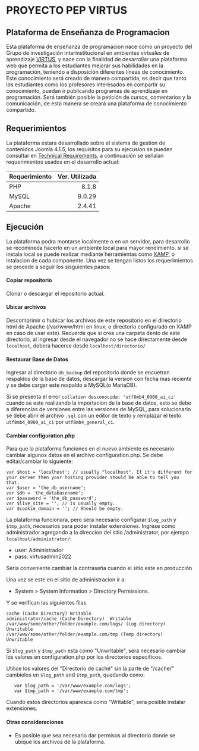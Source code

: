 # PROYECTO PEP VIRTUS

## Plataforma de Enseñanza de Programacion

Esta plataforma de enseñanza de programacion nace como un proyecto del Grupo de investigación interinstitucional en ambientes virtuales de aprendizaje [VIRTUS](http://grupovirtus.org/sitio/ "VIRTUS"), y nace con la finalidad de desarrollar una plataforma web que permita a los estudiantes mejorar sus habilidades en la programación, teniendo a disposición diferentes líneas de conocimiento. Este conocimiento será creado de manera compartida, es decir que tanto los estudiantes como los profesores interesados en compartir su conocimiento, puedan ir publicando programas de aprendizaje en programación. Será también posible la petición de cursos, comentarios y la comunicación, de esta manera se creará una plataforma de conocimiento compartido.

## Requerimientos
La plataforma estara desarrollado sobre el sistema de gestion de contenidos Joomla 4.1.5, los requisitos para su ejecusion se pueden consultar en [Technical Requirements](https://downloads.joomla.org/technical-requirements "Technical Requirements"), a continuación se señalan requerimientos usados en el desarrollo actual:

| Requerimiento      | Ver. Utilizada
| --------- | -------:|
| PHP  | 8.1.8
| MySQL  | 8.0.29
| Apache     |   2.4.41 |

## Ejecución
La plataforma podra montarse localmente o en un servidor, para desarrollo se recomineda hacerlo en un ambiente local para mayor rendimiento. si se instala local se puede realizar mediante herramientas como [XAMP](https://www.apachefriends.org/index.html "XAMP"), o intalacion de cada componente.
Una vez se tengan listos los requerimientos se procede a seguir los sisguientes pasos: 
#### Copiar repositorio 
Clonar o descargar el repositorio actual.
#### Ubicar archivos
Descomprimir o hubicar los archivos de este repositorio en el directorio html de Apache (/var/www/html en linux, o directorio configurado en XAMP en caso de usar este).
Recuerde que si crea una carpeta dento de este directorio, al ingresar desde el navegador no se hace directamente desde `localhost`, debera hacerse desde `localhost/directorio/`
#### Restaurar Base de Datos
Ingresar al directorio `db_backup` del repositorio donde se encuetran respaldos de la base de datos, descargar la version con fecha mas reciente y se debe cargar este respaldo a MySQL(o MariaDB).

Si se presenta el error `collation desconocida: 'utf8mb4_0900_ai_ci'` cuando se este realizando la importacion de la base de datos, esto se debe a diferencias de versiones entre las versiones de MySQL, para solucionarlo se debe abrir el archivo `.sql` con un editor de texto y remplazar el texto `utf8mb4_0900_ai_ci` por `utf8mb4_general_ci`.


#### Cambiar configuration.php
Para que la plataforma funciones en el nuevo ambiente es necesario cambiar algunos datos en el archivo configuration.php. Se debe editar/cambiar lo siguiente:
```
var $host = 'localhost'; // usually "localhost". If it's different for your server then your hosting provider should be able to tell you that.
var $user = 'the_db_username';
var $db = 'the_databasename';
var $password = 'the_db_password';
var $live_site = ''; // is usually empty.
var $cookie_domain = ''; // Should be empty.
```

La plataforma funcionara, pero sera necesario configurar `$log_path` y `$tmp_path`, necesarios para poder instalar extensiones. Ingrese como administrador agregando a la direccion del sitio /administrator, por ejempo `localhost/administrator/`:
- user: Administrador
- pass: virtusadmin2022

Seria conveniente cambiar la contraseña cuando el sitio este en producción

Una vez se este en el sitio de administracion ir a:
- System > System Information > Directory Permissions.

Y se verifican las siguientes filas
```
cache (Cache Directory) Writable
administrator/cache (Cache Directory)  Writable
/var/www/some/other/folder/example.com/logs/ (Log directory) Unwritable
/var/www/some/other/folder/example.com/tmp (Temp directory)  Unwritable
```

Si `$log_path` y `$tmp_path` esta como "Unwritable", sera necesario cambiar los valores en configuration.php por los directorios especificos.

Utilice los valores del "Directorio de caché" sin la parte de "/cache/" cambielos en `$log_path` and `$tmp_path`, quedando como:

```
   var $log_path = '/var/www/example.com/logs';
   var $tmp_path = '/var/www/example.com/tmp';
```

Cuando estos directorios aparesca como "Writable", sera posible instalar extensiones.

#### Otras consideraciones
- Es posible que sea necesario dar permisos al directorio donde se ubique los archivos de la plataforma.
